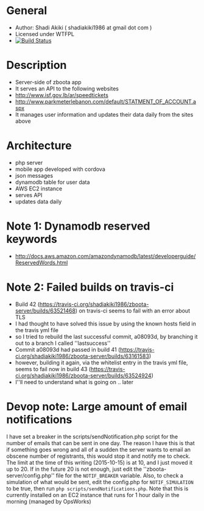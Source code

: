 # General
* Author: Shadi Akiki ( shadiakiki1986 at gmail dot com )
* Licensed under WTFPL
* [![Build Status](https://secure.travis-ci.org/shadiakiki1986/zboota-server.png)](http://travis-ci.org/shadiakiki1986/zboota-server)

# Description
* Server-side of zboota app
* It serves an API to the following websites
 * http://www.isf.gov.lb/ar/speedtickets
 * http://www.parkmeterlebanon.com/default/STATMENT_OF_ACCOUNT.aspx
* It manages user information and updates their data daily from the sites above

# Architecture
* php server
* mobile app developed with cordova
* json messages
* dynamodb table for user data
* AWS EC2 instance
 * serves API
 * updates data daily

# Note 1: Dynamodb reserved keywords
* http://docs.aws.amazon.com/amazondynamodb/latest/developerguide/ReservedWords.html

# Note 2: Failed builds on travis-ci
* Build 42 (https://travis-ci.org/shadiakiki1986/zboota-server/builds/63521468) on travis-ci seems to fail with an error about TLS
* I had thought to have solved this issue by using the known hosts field in the travis yml file
* so I tried to rebuild the last successful commit, a08093d, by branching it out to a branch I called ''lastsuccess''
* Commit a08093d had passed in build 41 (https://travis-ci.org/shadiakiki1986/zboota-server/builds/63161583)
* however, building it again, via the whitelist entry in the travis yml file, seems to fail now in build 43 (https://travis-ci.org/shadiakiki1986/zboota-server/builds/63524924)
* I''ll need to understand what is going on .. later

# Devop note: Large amount of email notifications
I have set a breaker in the scripts/sendNotification.php script for the number of emails that can be sent in one day.
The reason I have this is that if something goes wrong and all of a sudden the server wants to email an obscene number of registrants, this would stop it and notify me to check.
The limit at the time of this writing (2015-10-15) is at 10, and I just moved it up to 20.
If in the future 20 is not enough, just edit the ''zboota-server/config.php'' file for the `NOTIF_BREAKER` variable.
Also, to check a simulation of what would be sent, edit the config.php for `NOTIF_SIMULATION` to be true, then run `php scripts/sendNotifications.php`.
Note that this is currently installed on an EC2 instance that runs for 1 hour daily in the morning (managed by OpsWorks)
